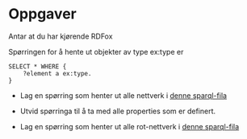 # Oppgaver
Antar at du har kjørende RDFox

Spørringen for å hente ut objekter av type ex:type er
```sparql
SELECT * WHERE {
    ?element a ex:type.
}
```

* Lag en spørring som henter ut alle nettverk i [denne sparql-fila](../ElNetRDf/wwwroot/queries/all_networks.sparql)


* Utvid spørringa til å ta med alle properties som er definert.



* Lag en spørring som henter ut alle rot-nettverk i [denne sparql-fila](../ElNetRDf/wwwroot/queries/root_networks.sparql)
